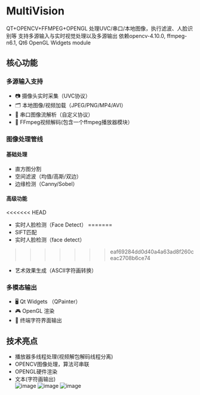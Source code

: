# MultiVision
QT+OPENCV+FFMPEG+OPENGL 处理UVC/串口/本地图像，执行滤波、人脸识别等
支持多源输入与实时视觉处理以及多源输出
依赖opencv-4.10.0, ffmpeg-n6.1, Qt6 OpenGL Widgets module
## 核心功能

### 多源输入支持
- 📷 摄像头实时采集（UVC协议）
- 🗂 本地图像/视频加载（JPEG/PNG/MP4/AVI）
- 📡 串口图像流解析（自定义协议）
- 🎥 FFmpeg视频解码(包含一个ffmpeg播放器模块）

### 图像处理管线
#### 基础处理
- 直方图分割
- 空间滤波（均值/高斯/双边）
- 边缘检测（Canny/Sobel）

#### 高级功能
<<<<<<< HEAD
- 实时人脸检测（Face Detect）
=======
- SIFT匹配
- 实时人脸检测（face detect）
>>>>>>> eaf69284dd0d40a4a63ad8f260ceac2708b6ce74
- 艺术效果生成（ASCII字符画转换）

### 多模态输出
- 🖥️ Qt Widgets （QPainter）
- 🎮 OpenGL 渲染
- 📝 终端字符界面输出

## 技术亮点
- 播放器多线程处理(视频解包解码线程分离)
- OPENCV图像处理，算法可串联
- OPENGL硬件渲染
- 文本(字符画输出)  
![image](https://github.com/minasanohayo/MultiVision/blob/main/BAD_APPLE_2025.gif "preview")
![image](https://github.com/minasanohayo/MultiVision/blob/main/QQ20250221-223305.png "preview")
![image](https://github.com/minasanohayo/MultiVision/blob/main/SIFT.gif "SIFT_preview")
